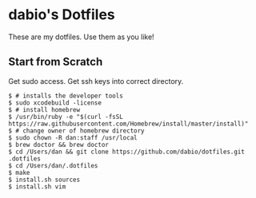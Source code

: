 # dabio's Dotfiles

These are my dotfiles. Use them as you like! 

## Start from Scratch

Get sudo access. Get ssh keys into correct directory.

    $ # installs the developer tools
    $ sudo xcodebuild -license
    $ # install homebrew
    $ /usr/bin/ruby -e "$(curl -fsSL https://raw.githubusercontent.com/Homebrew/install/master/install)"
    $ # change owner of homebrew directory
    $ sudo chown -R dan:staff /usr/local
    $ brew doctor && brew doctor
    $ cd /Users/dan && git clone https://github.com/dabio/dotfiles.git .dotfiles
    $ cd /Users/dan/.dotfiles
    $ make
    $ install.sh sources
    $ install.sh vim
